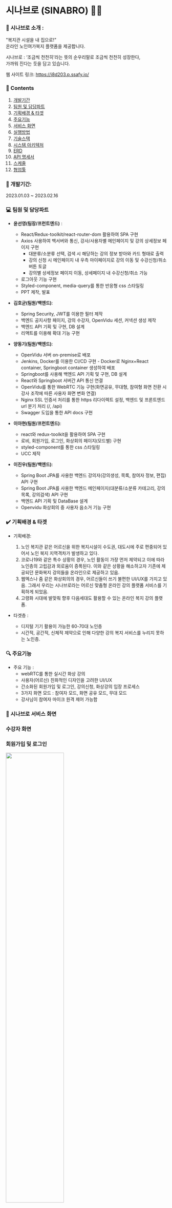 # 시나브로 (SINABRO) 👵👴

### 🎤 시나브로 소개 : 
"복지관 시설을 내 집으로!"  <br/>
온라인 노인여가복지 플랫폼을 제공합니다. <br/>

시나브로 : ‘조금씩 천천히’라는 뜻의 순우리말로 조금씩 천천히 성장한다,<br/> 가까워 진다는 듯을 담고 있습니다. <br/>

웹 사이트 링크: https://i8d203.p.ssafy.io/ 


### 📃 Contents  
1. [개발기간](#개발기간) <br/> 
2. [팀원 및 담당파트](#team) <br/>
3. [기획배경 & 타겟](#target-people) <br/>
4. [주요기능](#main-function) <br/>
5. [서비스 화면](#service) <br/>
6. [실행방법](#how-to-run) <br/>
7. [기술스택](#stack) <br/>
8. [시스템 아키텍처](#tech-architecture) <br/>
9. [ERD ](#erd) <br/> 
10. [API 명세서](#api) <br/>
11. [스케줄](#schedule) <br/>
12. [협업툴](#cooperation-tool) <br/>

### 📆 개발기간: 
<p> 2023.01.03 ~ 2023.02.16 </p>

### 💻 팀원 및 담당파트 
- **윤선영(팀장/프런트엔드)** : 
    - React/Redux-toolkit/react-router-dom 활용하여 SPA 구현
    - Axios 사용하여 백서버와 통신, 강사/사용자별 메인페이지 및 강의 상세정보 페이지 구현
        - 대분류/소분류 선택, 검색 시 해당하는 강의 정보 받아와 카드 형태로 출력
        - 강의 신청 시 메인페이지 내 우측 마이페이지로 강의 이동 및 수강신청/취소 버튼 토글
        - 강의별 상세정보 페이지 이동, 상세페이지 내 수강신청/취소 가능
    - 로그아웃 기능 구현
    - Styled-component, media-query를 통한 반응형 css 스타일링
    - PPT 제작, 발표 
- **김호균(팀원/백엔드)**:
    - Spring Security, JWT를 이용한 필터 제작
    - 백엔드 공지사항 페이지, 강의 수강자, OpenVidu 세션, 커넥션 생성 제작
    - 백엔드 API 기획 및 구현, DB 설계
    - 리액트를 이용해 확대 기능 구현
- **양동기(팀원/백엔드)**: 
    - OpenVidu 서버 on-premise로 배포
    - Jenkins, Docker를 이용한 CI/CD 구현 - Docker로 Nginx+React container, Springboot container 생성하여 배포
    - Springboot를 사용해 백엔드 API 기획 및 구현, DB 설계
    - React와 Springboot 서버간 API 통신 연결
    - OpenVidu를 통한 WebRTC 기능 구현(화면공유, 무대형, 참여형 화면 전환 시 강사 조작에 따른 사용자 화면 변화 연결)
    - Nginx SSL 인증서 처리를 통한 https 리다이렉트 설정, 백엔드 및 프론트엔드 url 분기 처리 (/, /api)
    - Swagger 도입을 통한 API docs 구현

- **이아현(팀원/프런트엔드)**: 
    - react와 redux-toolkit을 활용하여 SPA 구현
    - 로비, 회원가입, 로그인, 화상회의 페이지(모드별) 구현  
    - styled-component를 통한 css 스타일링
    - UCC 제작
- **이진우(팀원/백엔드)**: 
    - Spring Boot JPA를 사용한 백엔드 강의자(강의생성, 목록, 참여자 정보, 편집) API 구현
    - Spring Boot JPA를 사용한 백엔드 메인페이지(대분류/소분류 카테고리, 강의목록, 강의검색) API 구현
    - 백엔드 API 기획 및 DataBase 설계 
    - Openvidu 화상회의 중 사용자 음소거 기능 구현


### ✔️ 기획배경 & 타겟 
- 기획배경:
    1. 노인 복지관 같은 어르신을 위한 복지시설이 수도권, 대도시에 주로 편중되어 있어서 노인 복지 지역격차가 발생하고 있다.
    2. 코로나19와 같은 특수 상황의 경우, 노인 활동이 가장 먼저 제약되고 이에 따라 노인층의 고립감과 외로움이 증폭된다. 이와 같은 상황을 해소하고자 기존에 제공되던 문화복지 강의들을 온라인으로 제공하고 있음.
    3. 웹엑스나 줌 같은 화상회의의 경우, 어르신들이 쓰기 불편한 UI/UX를 가지고 있음. 그래서 우리는 시나브로라는 어르신 맞춤형 온라인 강의 플랫폼 서비스를 기획하게 되었음.  
    4. 고령화 시대에 발맞춰 향후 다음세대도 활용할 수 있는 온라인 복지 강의 플랫폼. 
    
- 타겟층 : 
    - 디지털 기기 활용이 가능한 60-70대 노인층
    - 시간적, 공간적, 신체적 제약으로 인해 다양한 강의 복지 서비스를 누리지 못하는 노인층. 

### 🔍 주요기능 
- 주요 기능 : 
    - webRTC를 통한 실시간 화상 강의
    - 사용자(어르신) 친화적인 디자인을 고려한 UI/UX 
    - 간소화된 회원가입 및 로그인, 강의신청, 화상강의 입장 프로세스
    - 3가지 화면 모드 : 참여자 모드, 화면 공유 모드, 무대 모드
    - 강사님이 참여자 마이크 원격 제어 가능함


### 👀 시나브로 서비스 화면
<h3> 수강자 화면 <h3>
<p> 회원가입 및 로그인 </p>
<img src="/uploads/5077396214b6e84f594f35969f243a30/첫페이지.PNG" width="60%"> 
<img src="/uploads/7d269376db5b6ff48eb30ed67740f65c/회원가입1.PNG" width="60%"> 
<img src="/uploads/a44cf3ede3ee17f1770eaec72ef47b7d/회원가입2.PNG" width="60%"> 
<img src="/uploads/0134dfe9d711365e461226cb0d2840ea/회원가입3.jpg" width="60%"> 
<img src="/uploads/fcf1e93d0e692769c585edf139e0e4a6/회원가입4.PNG" width="60%"> 
<img src="/uploads/4278820184e4d78d11d8bb2bf9b6a46e/회원가입5.PNG" width="60%"> 
<img src="/uploads/145745ebae9252ea5ad1c3dafa61ac2e/회원가입6.PNG" width="60%"> 
<img src="/uploads/87e3ef59a606b6d86b606d398fb9f403/로그인.PNG" width="60%">
<p> 메인페이지 <p/>
<img src="/uploads/ec233acd4f53b1dd9ed7e5a822dce124/메인1.PNG" width="60%">
<p> 수강신청<p/>
<img src="/uploads/51c681b2244bc3675ad82e9f8a2eec54/수강신청1.PNG" width="60%"> 
<p> 나의배움터 확인<p/>
<img src="/uploads/9ce41273b6fd151c594bff10586aa0b8/수강신청.jpg" width="60%"> 
<p> 대분류/소분류 카테고리별 강의 검색<p/>
<img src="/uploads/673e9e0bbe14f23c2b0b1b3c66467bdb/소분류카테고리.png" width="60%"> 
<p> 강의 검색 결과 <p/>
<img src="/uploads/3e9071b5aa5885250827c23ee3c23965/검색결과.PNG" width="60%"> 
<p> 강의 입장 <p/>
<img src="/uploads/73fd946c784ddbead580ff5d44af306d/수강신청.jpg" width="60%"> 
<p> 마이크 및 비디오 켜기/끄기 <p/>
<img src="/uploads/6ed1f4ba19628fc0ab5b220e0998dc53/강의입장.PNG" width="60%"> 
<p> 돋보기 기능 <p/>
<img src="/uploads/a4b3244a9574e915715a6a58d465ccf7/돋보기.PNG" width="60%"> 


<h3> 강의자 화면 </h3>
<p> 강의자 메인페이지<p/>
<img src="/uploads/c924f6743f7a71b16bd5bd0ed6f6f194/강사메인.png" width="60%"> 
<p> 강의자 강의화면<p/>
<img src="/uploads/b6747cdca31ebe662c0ba0ba44b50f2f/강사강의화면.png" width="60%"> 
<p> 화면공유시 화면<p/>
<img src="/uploads/3bc5169772dde8e0999bd854b9dd534d/화면공유.png" width="60%"> 
<p> 참여형 화면<p/>
<img src="/uploads/ce9293f2cf57d14d8ac3fb900fc963af/참여형.png" width="60%">
<p> 전체음소거 기능 <p/>
<img src="/uploads/7ea03d8220471af5b48af81e62721377/전체음소거.png" width="60%"> 

### ✨ 실행방법
- 포팅 매뉴얼 참조 

### 📚 기술스택
- Front-End:
    - React
    - reduxjs/toolkit 
    - styled-components
- Backend
    - Database: Mysql
    - Web: Springboot
    - Library: Spring JPA, Spring Security, OpenVidu
- CI/CD
    - Docker
    - Jenkins
- Web Service 
    - AWS EC2
    - Nginx

### 🔨 시스템 아키텍처
![시스템아키텍처](/uploads/1c157d6efcae4d6ef1569ca871c1684e/시스템아키텍처.PNG)

### 🎨 ERD 
![ERD](/uploads/af052303cf82cc6eb439994ca6026630/ERD.png)

### 💡 API 명세서
![API문서](/uploads/0a6f1eeb7e5669e0424af665f4dd88a8/API문서.PNG)

### 🗓️ 스케줄(간트차트)
![간트차트](/uploads/17496513a462478c1140046810855eee/간트차트.png)

### 💪 협업툴 
- Notion 
- Jira
- GitLab
- Figma
- MatterMost
